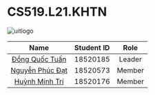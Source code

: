 # CS519.L21.KHTN

![uitlogo](https://portal.uit.edu.vn/Styles/profi/images/logo186x150.png)


| Name | Student ID | Role |
| :-: | :-: | :-: |
| [Đồng Quốc Tuấn](https://github.com/furu-tuan-dong)<br /> | 18520185<br /> | Leader |
| [Nguyễn Phúc Đạt](https://github.com/DatDoc) | 18520573 | Member |
| [Huỳnh Minh Trí](https://github.com/hmtrii) | 18520176 | Member |
